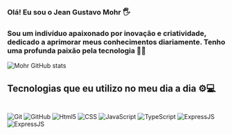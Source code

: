 ### Olá! Eu sou o Jean Gustavo Mohr 🖐️
### Sou um indivíduo apaixonado por inovação e criatividade, dedicado a aprimorar meus conhecimentos diariamente. Tenho uma profunda paixão pela tecnologia 👊🔥

![Mohr GitHub stats](https://github-readme-stats.vercel.app/api?username=MohrDJ&show_icons=true&theme=radical)


## Tecnologias que eu utilizo no meu dia a dia ⚙️💻

<div style="display: inline_block"><br/>
    <img align="center" alt="Git" src="https://img.shields.io/badge/GIT-E44C30?style=for-the-badge&logo=git&logoColor=white"/>
<img align="center" alt="GitHub" src="https://img.shields.io/badge/GitHub-100000?style=for-the-badge&logo=github&logoColor=white"/>
<img align="center" alt="Html5" src="https://img.shields.io/badge/HTML5-E34F26?style=for-the-badge&logo=html5&logoColor=white"/>
<img align="center" alt="CSS" src="https://img.shields.io/badge/CSS-239120?&style=for-the-badge&logo=css3&logoColor=white"/>
<img align="center" alt="JavaScript" src="https://img.shields.io/badge/JavaScript-F7DF1E?style=for-the-badge&logo=javascript&logoColor=black"/>
<img align="center" alt="TypeScript" src="https://img.shields.io/badge/TypeScript-007ACC?style=for-the-badge&logo=typescript&logoColor=white"/>
<img align="center" alt="ExpressJS" src="https://img.shields.io/badge/Express.js-404D59?style=for-the-badge"/>
<img align="center" alt="ExpressJS" src="https://img.shields.io/badge/React-20232A?style=for-the-badge&logo=react&logoColor=61DAFB"/>
</div>
